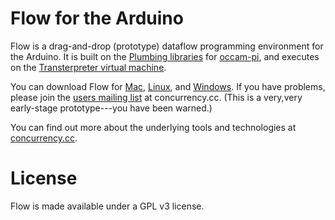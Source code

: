Flow for the Arduino
========

Flow is a drag-and-drop (prototype) dataflow programming environment for the Arduino. It is built on the <a href="http://concurrency.cc/">Plumbing libraries</a> for <a href="http://occam-pi.org/">occam-pi</a>, and executes on the <a href="http://transterpreter.org/">Transterpreter virtual machine</a>.

You can download Flow for [Mac](http://goo.gl/HNalJ), [Linux](), and [Windows](). If you have problems, please join the [users mailing list](http://concurrency.cc/docs/mailinglists.html) at concurrency.cc. (This is a very,very early-stage prototype---you have been warned.)

You can find out more about the underlying tools and technologies at <a href="http://concurrency.cc/">concurrency.cc</a>.

License
========
Flow is made available under a GPL v3 license.  